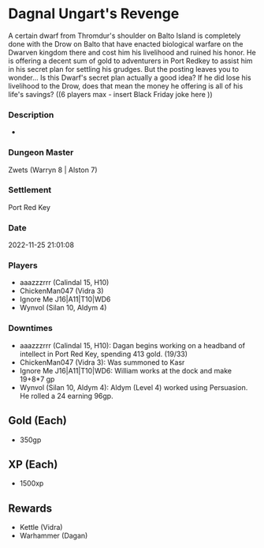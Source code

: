 # Dagnal Ungart's Revenge
A certain dwarf from Thromdur's shoulder on Balto Island is completely done with the Drow on Balto that have enacted biological warfare on the Dwarven kingdom there and cost him his livelihood and ruined his honor. He is offering a decent sum of gold to adventurers in Port Redkey to assist him in his secret plan for settling his grudges.  But the posting leaves you to wonder... Is this Dwarf's secret plan actually a good idea? If he did lose his livelihood to the Drow, does that mean the money he offering is all of his life's savings?  ((6 players max - insert Black Friday joke here ))
### Description
-
### Dungeon Master
Zwets (Warryn 8 | Alston 7)
### Settlement
Port Red Key
### Date
2022-11-25 21:01:08
### Players
* aaazzzrrr (Calindal 15, H10)
* ChickenMan047 (Vidra 3)
* Ignore Me J16|A11|T10|WD6
* Wynvol (Silan 10, Aldym 4)
### Downtimes
* aaazzzrrr (Calindal 15, H10): Dagan begins working on a headband of intellect in Port Red Key, spending 413 gold. (19/33)
* ChickenMan047 (Vidra 3): Was summoned to Kasr
* Ignore Me J16|A11|T10|WD6: William works at the dock and make 19+8*7 gp
* Wynvol (Silan 10, Aldym 4): Aldym (Level 4) worked using Persuasion. He rolled a 24 earning 96gp.
## Gold (Each)
* 350gp
## XP (Each)
* 1500xp
## Rewards
* Kettle (Vidra)
* Warhammer (Dagan)